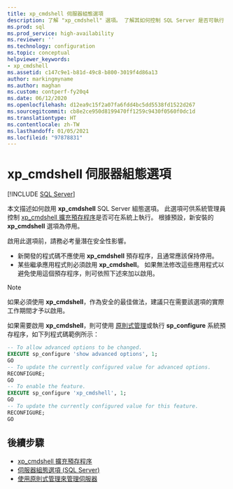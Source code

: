 ```yaml
---
title: xp_cmdshell 伺服器組態選項
description: 了解 "xp_cmdshell" 選項。 了解其如何控制 SQL Server 是否可執行 "xp_cmdshell" 擴充預存程序。 了解開啟該功能的方法。
ms.prod: sql
ms.prod_service: high-availability
ms.reviewer: ''
ms.technology: configuration
ms.topic: conceptual
helpviewer_keywords:
- xp_cmdshell
ms.assetid: c147c9e1-b81d-49c8-b800-3019f4d86a13
author: markingmyname
ms.author: maghan
ms.custom: contperf-fy20q4
ms.date: 06/12/2020
ms.openlocfilehash: d12ea9c15f2a07fa6fdd4bc5dd5538fd1522d267
ms.sourcegitcommit: cb8e2ce950d8199470ff1259c9430f0560f0dc1d
ms.translationtype: HT
ms.contentlocale: zh-TW
ms.lasthandoff: 01/05/2021
ms.locfileid: "97878831"
---
```

# <a name="xp_cmdshell-server-configuration-option"></a>xp_cmdshell 伺服器組態選項

 [!INCLUDE [SQL Server](../../includes/applies-to-version/sqlserver.md)]

本文描述如何啟用 **xp_cmdshell** SQL Server 組態選項。 此選項可供系統管理員控制 [xp_cmdshell 擴充預存程序](../../relational-databases/system-stored-procedures/xp-cmdshell-transact-sql.md)是否可在系統上執行。 根據預設，新安裝的 **xp_cmdshell** 選項為停用。

啟用此選項前，請務必考量潛在安全性影響。

- 新開發的程式碼不應使用 **xp_cmdshell** 預存程序，且通常應該保持停用。
- 某些繼承應用程式則必須啟用 **xp_cmdshell**。 如果無法修改這些應用程式以避免使用這個預存程序，則可依照下述來加以啟用。

> [!NOTE]  
> 如果必須使用 **xp_cmdshell**，作為安全的最佳做法，建議只在需要該選項的實際工作期間才予以啟用。

如果需要啟用 **xp_cmdshell**，則可使用 [原則式管理](../../relational-databases/policy-based-management/administer-servers-by-using-policy-based-management.md)或執行 **sp_configure** 系統預存程序，如下列程式碼範例所示：  
  
``` sql
-- To allow advanced options to be changed.  
EXECUTE sp_configure 'show advanced options', 1;  
GO  
-- To update the currently configured value for advanced options.  
RECONFIGURE;  
GO  
-- To enable the feature.  
EXECUTE sp_configure 'xp_cmdshell', 1;  
GO  
-- To update the currently configured value for this feature.  
RECONFIGURE;  
GO  
```  
  
## <a name="next-steps"></a>後續步驟

- [xp_cmdshell 擴充預存程序](../../relational-databases/system-stored-procedures/xp-cmdshell-transact-sql.md)
- [伺服器組態選項 (SQL Server)](server-configuration-options-sql-server.md)
- [使用原則式管理來管理伺服器](../../relational-databases/policy-based-management/administer-servers-by-using-policy-based-management.md)  
